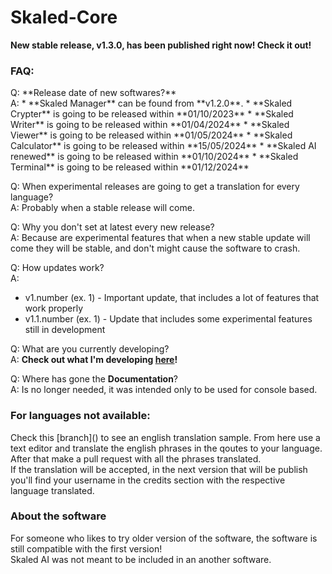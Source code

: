 # Skaled-Core

**New stable release, v1.3.0, has been published right now! Check it out!**

<h3>FAQ:</h3>
Q: **Release date of new softwares?** <br>
A:
* **Skaled Manager** can be found from **v1.2.0**.
* **Skaled Crypter** is going to be released within **01/10/2023**
* **Skaled Writer** is going to be released within **01/04/2024**
* **Skaled Viewer** is going to be released within **01/05/2024**
* **Skaled Calculator** is going to be released within **15/05/2024**
* **Skaled AI renewed** is going to be released within **01/10/2024**
* **Skaled Terminal** is going to be released within **01/12/2024**

Q: When experimental releases are going to get a translation for every language? <br>
A: Probably when a stable release will come.

Q: Why you don't set at latest every new release? <br>
A: Because are experimental features that when a new stable update will come they will be stable, and don't might cause the software to crash.

Q: How updates work? <br>
A:
* v1.number (ex. 1) - Important update, that includes a lot of features that work properly <br>
* v1.1.number (ex. 1) - Update that includes some experimental features still in development <br>

Q: What are you currently developing? <br>
A: **Check out what I'm developing [here](https://trello.com/b/08H6V1DG/skaled-core)!**

Q: Where has gone the **Documentation**? <br>
A: Is no longer needed, it was intended only to be used for console based.

<h3>For languages not available: </h3>
Check this [branch]() to see an english translation sample. From here use a text editor and translate the english phrases in the qoutes to your language. <br>
After that make a pull request with all the phrases translated. <br>
If the translation will be accepted, in the next version that will be publish you'll find your username in the credits section with the respective language translated.

<h3>About the software</h3>
For someone who likes to try older version of the software, the software is still compatible with the first version! <br>
Skaled AI was not meant to be included in an another software.
